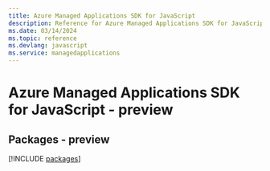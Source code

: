 ```yaml
---
title: Azure Managed Applications SDK for JavaScript
description: Reference for Azure Managed Applications SDK for JavaScript
ms.date: 03/14/2024
ms.topic: reference
ms.devlang: javascript
ms.service: managedapplications
---
```

# Azure Managed Applications SDK for JavaScript - preview
## Packages - preview
[!INCLUDE [packages](managed-applications-index.md)]